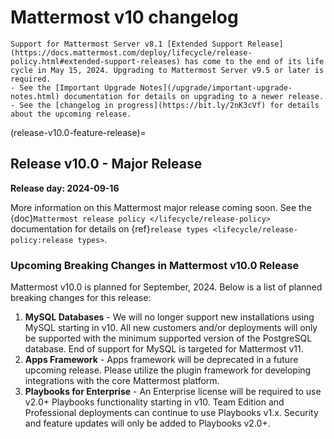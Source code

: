 # Mattermost v10 changelog

```{Important}
Support for Mattermost Server v8.1 [Extended Support Release](https://docs.mattermost.com/deploy/lifecycle/release-policy.html#extended-support-releases) has come to the end of its life cycle in May 15, 2024. Upgrading to Mattermost Server v9.5 or later is required.
- See the [Important Upgrade Notes](/upgrade/important-upgrade-notes.html) documentation for details on upgrading to a newer release.
- See the [changelog in progress](https://bit.ly/2nK3cVf) for details about the upcoming release.
```

(release-v10.0-feature-release)=
## Release v10.0 - Major Release

**Release day: 2024-09-16**

More information on this Mattermost major release coming soon. See the {doc}`Mattermost release policy </lifecycle/release-policy>` documentation for details on {ref}`release types <lifecycle/release-policy:release types>`.

### Upcoming Breaking Changes in Mattermost v10.0 Release

Mattermost v10.0 is planned for September, 2024. Below is a list of planned breaking changes for this release:

1. **MySQL Databases** - We will no longer support new installations using MySQL starting in v10. All new customers and/or deployments will only be supported with the minimum supported version of the PostgreSQL database. End of support for MySQL is targeted for Mattermost v11.
2. **Apps Framework** - Apps framework will be deprecated in a future upcoming release. Please utilize the plugin framework for developing integrations with the core Mattermost platform.
3. **Playbooks for Enterprise** - An Enterprise license will be required to use v2.0+ Playbooks functionality starting in v10. Team Edition and Professional deployments can continue to use Playbooks v1.x. Security and feature updates will only be added to Playbooks v2.0+.
